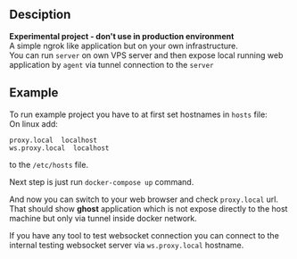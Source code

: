 ## Desciption
**Experimental project - don't use in production environment**  
A simple ngrok like application but on your own infrastructure.  
You can run `server` on own VPS server and then expose local running web application by `agent` via tunnel connection to the `server`

## Example
To run example project you have to at first set hostnames in `hosts` file:  
On linux add:   
```
proxy.local  localhost
ws.proxy.local  localhost
```
to the `/etc/hosts` file.

Next step is just run `docker-compose up` command.

And now you can switch to your web browser and check `proxy.local` url. 
That should show **ghost** application which is not expose directly to the host machine but only via tunnel inside docker network.

If you have any tool to test websocket connection you can connect to the internal testing websocket server 
via `ws.proxy.local` hostname.
